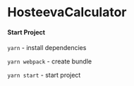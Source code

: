 HosteevaCalculator
===

#### Start Project

`yarn` - install dependencies

`yarn webpack` - create bundle

`yarn start` - start project
